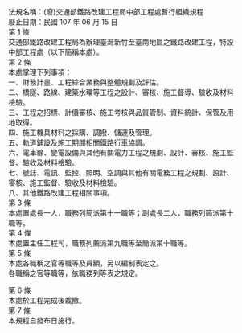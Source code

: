 法規名稱：(廢)交通部鐵路改建工程局中部工程處暫行組織規程  
廢止日期：民國 107 年 06 月 15 日  
第 1 條  
交通部鐵路改建工程局為辦理臺灣新竹至臺南地區之鐵路改建工程，特設  
中部工程處（以下簡稱本處）。  
第 2 條  
本處掌理下列事項：  
一、財務計畫、工程綜合業務與整體規劃及評估。  
二、橋隧、路線、建築水環等工程之設計、審核、施工督導、驗收及材料  
檢驗。  
三、工程之招標、計價審核、施工考核與品質管制、資料統計、保管及用  
地取得。  
四、施工機具材料之採購、調撥、儲運及管理。  
五、軌道鋪設及施工期間相關鐵路行車協調。  
六、電車線、變電設備與其他有關電力工程之規劃、設計、審核、施工監  
督、驗收及材料檢驗。  
七、號誌、電訊、監控、照明、空調與其他有關電務工程之規劃、設計、  
審核、施工監督、驗收及材料檢驗。  
八、其他鐵路改建工程相關事項。  
第 3 條  
本處置處長一人，職務列簡派第十一職等；副處長二人，職務列簡派第十  
職等。  
第 4 條  
本處置主任工程司，職務列薦派第九職等至簡派第十職等。  
第 5 條  
本處各職稱之官等職等及員額，另以編制表定之。  
各職稱之官等職等，依職務列等表之規定。  


第 6 條  
本處於工程完成後裁撤。  
第 7 條  
本規程自發布日施行。  


